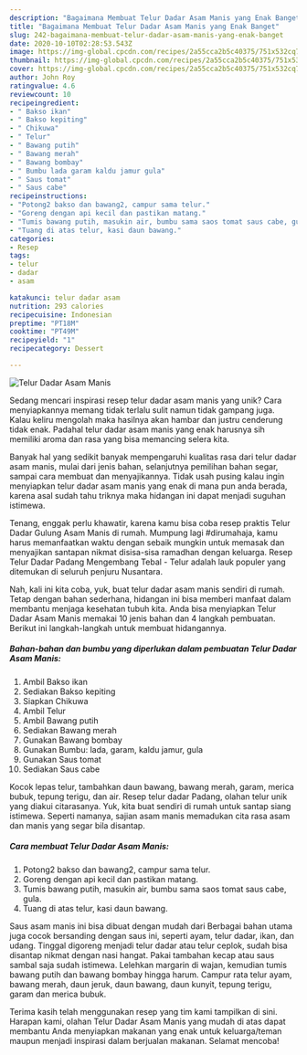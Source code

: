 ```yaml
---
description: "Bagaimana Membuat Telur Dadar Asam Manis yang Enak Banget"
title: "Bagaimana Membuat Telur Dadar Asam Manis yang Enak Banget"
slug: 242-bagaimana-membuat-telur-dadar-asam-manis-yang-enak-banget
date: 2020-10-10T02:28:53.543Z
image: https://img-global.cpcdn.com/recipes/2a55cca2b5c40375/751x532cq70/telur-dadar-asam-manis-foto-resep-utama.jpg
thumbnail: https://img-global.cpcdn.com/recipes/2a55cca2b5c40375/751x532cq70/telur-dadar-asam-manis-foto-resep-utama.jpg
cover: https://img-global.cpcdn.com/recipes/2a55cca2b5c40375/751x532cq70/telur-dadar-asam-manis-foto-resep-utama.jpg
author: John Roy
ratingvalue: 4.6
reviewcount: 10
recipeingredient:
- " Bakso ikan"
- " Bakso kepiting"
- " Chikuwa"
- " Telur"
- " Bawang putih"
- " Bawang merah"
- " Bawang bombay"
- " Bumbu lada garam kaldu jamur gula"
- " Saus tomat"
- " Saus cabe"
recipeinstructions:
- "Potong2 bakso dan bawang2, campur sama telur."
- "Goreng dengan api kecil dan pastikan matang."
- "Tumis bawang putih, masukin air, bumbu sama saos tomat saus cabe, gula."
- "Tuang di atas telur, kasi daun bawang."
categories:
- Resep
tags:
- telur
- dadar
- asam

katakunci: telur dadar asam 
nutrition: 293 calories
recipecuisine: Indonesian
preptime: "PT18M"
cooktime: "PT49M"
recipeyield: "1"
recipecategory: Dessert

---
```



![Telur Dadar Asam Manis](https://img-global.cpcdn.com/recipes/2a55cca2b5c40375/751x532cq70/telur-dadar-asam-manis-foto-resep-utama.jpg)

Sedang mencari inspirasi resep telur dadar asam manis yang unik? Cara menyiapkannya memang tidak terlalu sulit namun tidak gampang juga. Kalau keliru mengolah maka hasilnya akan hambar dan justru cenderung tidak enak. Padahal telur dadar asam manis yang enak harusnya sih memiliki aroma dan rasa yang bisa memancing selera kita.

Banyak hal yang sedikit banyak mempengaruhi kualitas rasa dari telur dadar asam manis, mulai dari jenis bahan, selanjutnya pemilihan bahan segar, sampai cara membuat dan menyajikannya. Tidak usah pusing kalau ingin menyiapkan telur dadar asam manis yang enak di mana pun anda berada, karena asal sudah tahu triknya maka hidangan ini dapat menjadi suguhan istimewa.

Tenang, enggak perlu khawatir, karena kamu bisa coba resep praktis Telur Dadar Gulung Asam Manis di rumah. Mumpung lagi #dirumahaja, kamu harus memanfaatkan waktu dengan sebaik mungkin untuk memasak dan menyajikan santapan nikmat disisa-sisa ramadhan dengan keluarga. Resep Telur Dadar Padang Mengembang Tebal - Telur adalah lauk populer yang ditemukan di seluruh penjuru Nusantara.


Nah, kali ini kita coba, yuk, buat telur dadar asam manis sendiri di rumah. Tetap dengan bahan sederhana, hidangan ini bisa memberi manfaat dalam membantu menjaga kesehatan tubuh kita. Anda bisa menyiapkan Telur Dadar Asam Manis memakai 10 jenis bahan dan 4 langkah pembuatan. Berikut ini langkah-langkah untuk membuat hidangannya.

<!--inarticleads1-->

##### Bahan-bahan dan bumbu yang diperlukan dalam pembuatan Telur Dadar Asam Manis:

1. Ambil  Bakso ikan
1. Sediakan  Bakso kepiting
1. Siapkan  Chikuwa
1. Ambil  Telur
1. Ambil  Bawang putih
1. Sediakan  Bawang merah
1. Gunakan  Bawang bombay
1. Gunakan  Bumbu: lada, garam, kaldu jamur, gula
1. Gunakan  Saus tomat
1. Sediakan  Saus cabe


Kocok lepas telur, tambahkan daun bawang, bawang merah, garam, merica bubuk, tepung terigu, dan air. Resep telur dadar Padang, olahan telur unik yang diakui citarasanya. Yuk, kita buat sendiri di rumah untuk santap siang istimewa. Seperti namanya, sajian asam manis memadukan cita rasa asam dan manis yang segar bila disantap. 

<!--inarticleads2-->

##### Cara membuat Telur Dadar Asam Manis:

1. Potong2 bakso dan bawang2, campur sama telur.
1. Goreng dengan api kecil dan pastikan matang.
1. Tumis bawang putih, masukin air, bumbu sama saos tomat saus cabe, gula.
1. Tuang di atas telur, kasi daun bawang.


Saus asam manis ini bisa dibuat dengan mudah dari Berbagai bahan utama juga cocok bersanding dengan saus ini, seperti ayam, telur dadar, ikan, dan udang. Tinggal digoreng menjadi telur dadar atau telur ceplok, sudah bisa disantap nikmat dengan nasi hangat. Pakai tambahan kecap atau saus sambal saja sudah istimewa. Lelehkan margarin di wajan, kemudian tumis bawang putih dan bawang bombay hingga harum. Campur rata telur ayam, bawang merah, daun jeruk, daun bawang, daun kunyit, tepung terigu, garam dan merica bubuk. 

Terima kasih telah menggunakan resep yang tim kami tampilkan di sini. Harapan kami, olahan Telur Dadar Asam Manis yang mudah di atas dapat membantu Anda menyiapkan makanan yang enak untuk keluarga/teman maupun menjadi inspirasi dalam berjualan makanan. Selamat mencoba!
